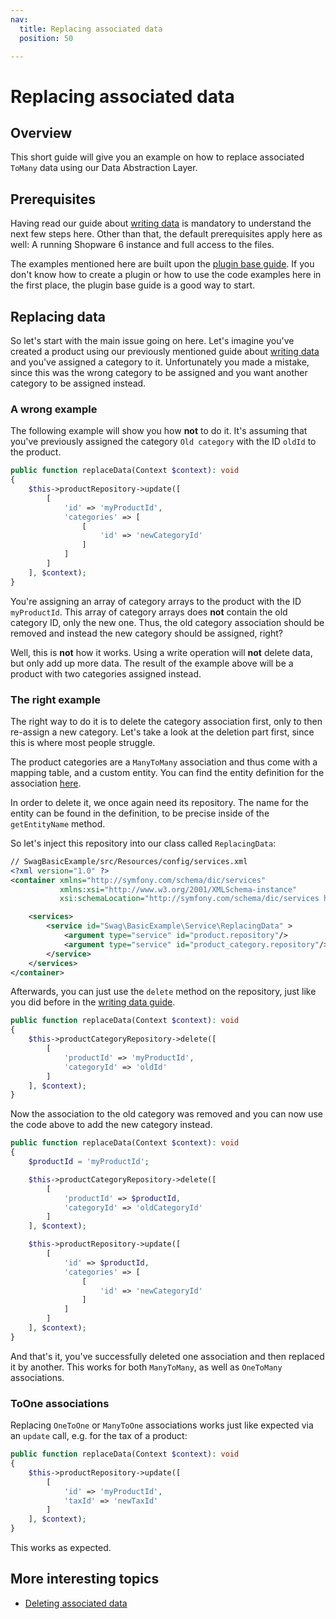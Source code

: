 ```yaml
---
nav:
  title: Replacing associated data
  position: 50

---
```


# Replacing associated data

## Overview

This short guide will give you an example on how to replace associated `ToMany` data using our Data Abstraction Layer.

## Prerequisites

Having read our guide about [writing data](writing-data) is mandatory to understand the next few steps here. Other than that, the default prerequisites apply here as well: A running Shopware 6 instance and full access to the files.

The examples mentioned here are built upon the [plugin base guide](https://app.gitbook.com/@shopware/s/shopware/guides/plugins/plugins/plugin-base-guide). If you don't know how to create a plugin or how to use the code examples here in the first place, the plugin base guide is a good way to start.

## Replacing data

So let's start with the main issue going on here. Let's imagine you've created a product using our previously mentioned guide about [writing data](writing-data) and you've assigned a category to it. Unfortunately you made a mistake, since this was the wrong category to be assigned and you want another category to be assigned instead.

### A wrong example

The following example will show you how **not** to do it. It's assuming that you've previously assigned the category `Old category` with the ID `oldId` to the product.

```php
public function replaceData(Context $context): void
{
    $this->productRepository->update([
        [
            'id' => 'myProductId',
            'categories' => [
                [
                    'id' => 'newCategoryId'
                ]
            ]
        ]
    ], $context);
}
```

You're assigning an array of category arrays to the product with the ID `myProductId`. This array of category arrays does **not** contain the old category ID, only the new one. Thus, the old category association should be removed and instead the new category should be assigned, right?

Well, this is **not** how it works. Using a write operation will **not** delete data, but only add up more data. The result of the example above will be a product with two categories assigned instead.

### The right example

The right way to do it is to delete the category association first, only to then re-assign a new category. Let's take a look at the deletion part first, since this is where most people struggle.

The product categories are a `ManyToMany` association and thus come with a mapping table, and a custom entity. You can find the entity definition for the association [here](https://github.com/shopware/platform/blob/master/src/Core/Content/Product/Aggregate/ProductCategory/ProductCategoryDefinition.php).

In order to delete it, we once again need its repository. The name for the entity can be found in the definition, to be precise inside of the `getEntityName` method.

So let's inject this repository into our class called `ReplacingData`:

```xml
// SwagBasicExample/src/Resources/config/services.xml
<?xml version="1.0" ?>
<container xmlns="http://symfony.com/schema/dic/services"
           xmlns:xsi="http://www.w3.org/2001/XMLSchema-instance"
           xsi:schemaLocation="http://symfony.com/schema/dic/services http://symfony.com/schema/dic/services/services-1.0.xsd">

    <services>
        <service id="Swag\BasicExample\Service\ReplacingData" >
            <argument type="service" id="product.repository"/>
            <argument type="service" id="product_category.repository"/>
        </service>
    </services>
</container>
```

Afterwards, you can just use the `delete` method on the repository, just like you did before in the [writing data guide](writing-data).

```php
public function replaceData(Context $context): void
{
    $this->productCategoryRepository->delete([
        [
            'productId' => 'myProductId',
            'categoryId' => 'oldId'
        ]
    ], $context);
}
```

Now the association to the old category was removed and you can now use the code above to add the new category instead.

```php
public function replaceData(Context $context): void
{
    $productId = 'myProductId';

    $this->productCategoryRepository->delete([
        [
            'productId' => $productId,
            'categoryId' => 'oldCategoryId'
        ]
    ], $context);

    $this->productRepository->update([
        [
            'id' => $productId,
            'categories' => [
                [
                    'id' => 'newCategoryId'
                ]
            ]
        ]
    ], $context);
}
```

And that's it, you've successfully deleted one association and then replaced it by another. This works for both `ManyToMany`, as well as `OneToMany` associations.

### ToOne associations

Replacing `OneToOne` or `ManyToOne` associations works just like expected via an `update` call, e.g. for the tax of a product:

```php
public function replaceData(Context $context): void
{
    $this->productRepository->update([
        [
            'id' => 'myProductId',
            'taxId' => 'newTaxId'
        ]
    ], $context);
}
```

This works as expected.

## More interesting topics

* [Deleting associated data](deleting-associated-data)
